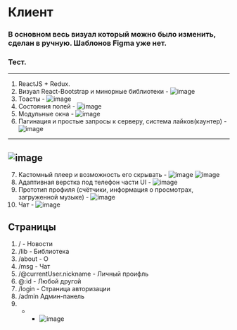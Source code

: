 # Клиент

### В основном весь визуал который можно было изменить, сделан в ручную. Шаблонов Figma уже нет.
### Тест.
---

1. ReactJS + Redux.
2. Визуал React-Bootstrap и минорные библиотеки - ![image](https://github.com/user-attachments/assets/e1ce6ef8-245d-4caa-b23f-c4ffc6416af4)
3. Тоасты - ![image](https://github.com/user-attachments/assets/9161a6fa-1398-4fef-aea1-cf9ec45980a3)
4. Состояния полей - ![image](https://github.com/user-attachments/assets/d2472ba8-a578-4f8c-ae8d-ee890483ff6a)
5. Модульные окна - ![image](https://github.com/user-attachments/assets/789407f6-fb57-4339-a211-7aec795d2d79)
6. Пагинация и простые запросы к серверу, система лайков(каунтер) - ![image](https://github.com/user-attachments/assets/48bf066d-0804-4e24-9c5e-ae810b647767)
---
![image](https://github.com/user-attachments/assets/82d8b0c5-6ab2-4073-982f-8252aecc403c)
---
7. Кастомный плеер и возможность его скрывать - ![image](https://github.com/user-attachments/assets/34ee973f-8a3d-4e5a-b1ad-834ce4d2eba8) ![image](https://github.com/user-attachments/assets/8c4cfabf-2d14-4d6e-8136-e5b82543134e)
8. Адаптивная верстка под телефон части UI - ![image](https://github.com/user-attachments/assets/9959bc54-94aa-4bd4-a47d-ffd7f2535a12)
9. Прототип профиля (счётчики, информация о просмотрах, загруженной музыке) - ![image](https://github.com/user-attachments/assets/abed82a4-d31c-48f8-ab34-8a639eb8b9dd)
10. Чат - ![image](https://github.com/user-attachments/assets/f13da9df-5729-43fb-885c-c42866b9e943)

## Страницы

1. / - Новости
2. /lib - Библиотека
3. /about - О
4. /msg - Чат
5. /@currentUser.nickname - Личный проифль
6. @:id - Любой другой
7. /login - Страница авторизации
8. /admin Админ-панель
9. * - ![image](https://github.com/user-attachments/assets/b7796de4-31c5-47fc-b580-f70943ffb5bf)
